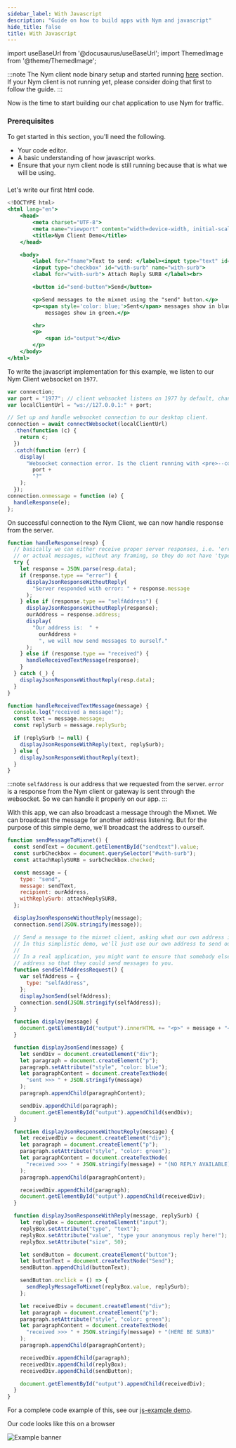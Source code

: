 ```yaml
---
sidebar_label: With Javascript
description: "Guide on how to build apps with Nym and javascript"
hide_title: false
title: With Javascript
---
```


import useBaseUrl from '@docusaurus/useBaseUrl';
import ThemedImage from '@theme/ThemedImage';

:::note
The Nym client node binary setup and started running [here](/docs/stable/examples/nym-client) section. If your Nym client is not running yet, please consider doing that first to follow the guide.
:::

Now is the time to start building our chat application to use Nym for traffic.

### Prerequisites

To get started in this section, you'll need the following.

- Your code editor.
- A basic understanding of how javascript works.
- Ensure that your nym client node is still running because that is what we will be using.

###

Let's write our first html code.

```jsx title="/index.html"
<!DOCTYPE html>
<html lang="en">
    <head>
        <meta charset="UTF-8">
        <meta name="viewport" content="width=device-width, initial-scale=1.0">
        <title>Nym Client Demo</title>
    </head>

    <body>
        <label for="fname">Text to send: </label><input type="text" id="sendtext" name="sendtext" value="Hello mixnet!">
        <input type="checkbox" id="with-surb" name="with-surb">
        <label for="with-surb"> Attach Reply SURB </label><br>

        <button id="send-button">Send</button>

        <p>Send messages to the mixnet using the "send" button.</p>
        <p><span style='color: blue;'>Sent</span> messages show in blue, <span style='color: green;'>received</span>
            messages show in green.</p>

        <hr>
        <p>
            <span id="output"></div>
        </p>
    </body>
</html>
```

To write the javascript implementation for this example, we listen to our Nym Client websocket on `1977`.

```jsx
var connection;
var port = "1977"; // client websocket listens on 1977 by default, change if yours is different
var localClientUrl = "ws://127.0.0.1:" + port;

// Set up and handle websocket connection to our desktop client.
connection = await connectWebsocket(localClientUrl)
  .then(function (c) {
    return c;
  })
  .catch(function (err) {
    display(
      "Websocket connection error. Is the client running with <pre>--connection-type WebSocket</pre> on port " +
        port +
        "?"
    );
  });
connection.onmessage = function (e) {
  handleResponse(e);
};
```

On successful connection to the Nym Client, we can now handle response from the server.

```jsx
function handleResponse(resp) {
  // basically we can either receive proper server responses, i.e. 'error', 'send', 'selfAddress'
  // or actual messages, without any framing, so they do not have 'type' field
  try {
    let response = JSON.parse(resp.data);
    if (response.type == "error") {
      displayJsonResponseWithoutReply(
        "Server responded with error: " + response.message
      );
    } else if (response.type == "selfAddress") {
      displayJsonResponseWithoutReply(response);
      ourAddress = response.address;
      display(
        "Our address is:  " +
          ourAddress +
          ", we will now send messages to ourself."
      );
    } else if (response.type == "received") {
      handleReceivedTextMessage(response);
    }
  } catch (_) {
    displayJsonResponseWithoutReply(resp.data);
  }
}

function handleReceivedTextMessage(message) {
  console.log("received a message!");
  const text = message.message;
  const replySurb = message.replySurb;

  if (replySurb != null) {
    displayJsonResponseWithReply(text, replySurb);
  } else {
    displayJsonResponseWithoutReply(text);
  }
}
```

:::note
`selfAddress` is our address that we requested from the server.
`error` is a response from the Nym client or gateway is sent through the websocket.
So we can handle it properly on our app.
:::

With this app, we can also broadcast a message through the Mixnet. We can broadcast the message for another address listening. But for the purpose of this simple demo, we'll broadcast the address to ourself.

```jsx
function sendMessageToMixnet() {
  const sendText = document.getElementById("sendtext").value;
  const surbCheckbox = document.querySelector("#with-surb");
  const attachReplySURB = surbCheckbox.checked;

  const message = {
    type: "send",
    message: sendText,
    recipient: ourAddress,
    withReplySurb: attachReplySURB,
  };

  displayJsonResponseWithoutReply(message);
  connection.send(JSON.stringify(message));

  // Send a message to the mixnet client, asking what our own address is.
  // In this simplistic demo, we'll just use our own address to send ourselves messages.
  //
  // In a real application, you might want to ensure that somebody else got your
  // address so that they could send messages to you.
  function sendSelfAddressRequest() {
    var selfAddress = {
      type: "selfAddress",
    };
    displayJsonSend(selfAddress);
    connection.send(JSON.stringify(selfAddress));
  }

  function display(message) {
    document.getElementById("output").innerHTML += "<p>" + message + "</p >";
  }

  function displayJsonSend(message) {
    let sendDiv = document.createElement("div");
    let paragraph = document.createElement("p");
    paragraph.setAttribute("style", "color: blue");
    let paragraphContent = document.createTextNode(
      "sent >>> " + JSON.stringify(message)
    );
    paragraph.appendChild(paragraphContent);

    sendDiv.appendChild(paragraph);
    document.getElementById("output").appendChild(sendDiv);
  }

  function displayJsonResponseWithoutReply(message) {
    let receivedDiv = document.createElement("div");
    let paragraph = document.createElement("p");
    paragraph.setAttribute("style", "color: green");
    let paragraphContent = document.createTextNode(
      "received >>> " + JSON.stringify(message) + "(NO REPLY AVAILABLE)"
    );
    paragraph.appendChild(paragraphContent);

    receivedDiv.appendChild(paragraph);
    document.getElementById("output").appendChild(receivedDiv);
  }

  function displayJsonResponseWithReply(message, replySurb) {
    let replyBox = document.createElement("input");
    replyBox.setAttribute("type", "text");
    replyBox.setAttribute("value", "type your anonymous reply here!");
    replyBox.setAttribute("size", 50);

    let sendButton = document.createElement("button");
    let buttonText = document.createTextNode("Send");
    sendButton.appendChild(buttonText);

    sendButton.onclick = () => {
      sendReplyMessageToMixnet(replyBox.value, replySurb);
    };

    let receivedDiv = document.createElement("div");
    let paragraph = document.createElement("p");
    paragraph.setAttribute("style", "color: green");
    let paragraphContent = document.createTextNode(
      "received >>> " + JSON.stringify(message) + "(HERE BE SURB)"
    );
    paragraph.appendChild(paragraphContent);

    receivedDiv.appendChild(paragraph);
    receivedDiv.appendChild(replyBox);
    receivedDiv.appendChild(sendButton);

    document.getElementById("output").appendChild(receivedDiv);
  }
}
```

For a complete code example of this, see our [js-example demo](https://github.com/nymtech/nym/blob/develop/clients/native/examples/js-examples/).

Our code looks like this on a browser

![Example banner](/img/docs/js-peap.png)
